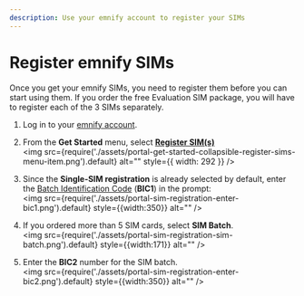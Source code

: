 ```yaml
---
description: Use your emnify account to register your SIMs
---
```


# Register emnify SIMs

Once you get your emnify SIMs, you need to register them before you can start using them.
If you order the free Evaluation SIM package, you will have to register each of the 3 SIMs separately.

1. Log in to your [emnify account](https://portal.emnify.com/sign).  
1. From the **Get Started** menu, select [**Register SIM(s)**](https://portal.emnify.com/sim-registration)  
<img
  src={require('./assets/portal-get-started-collapsible-register-sims-menu-item.png').default}
  alt=""
  style={{ width: 292 }}
/>

1. Since the **Single-SIM registration** is already selected by default, enter the [Batch Identification Code](/glossary#bic) (**BIC1**) in the prompt:  
<img
  src={require('./assets/portal-sim-registration-enter-bic1.png').default}
  style={{width:350}} alt=""
/>

1. If you ordered more than 5 SIM cards, select **SIM Batch**.  
<img
  src={require('./assets/portal-sim-registration-sim-batch.png').default}
  style={{width:171}} alt=""
/>

1. Enter the **BIC2** number for the SIM batch.  
<img
  src={require('./assets/portal-sim-registration-enter-bic2.png').default}
  style={{width:350}} alt=""
/>
